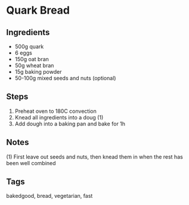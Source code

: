 # Quark Bread

## Ingredients

* 500g quark
* 6 eggs 
* 150g oat bran
* 50g wheat bran
* 15g baking powder
* 50-100g mixed seeds and nuts (optional)

## Steps

1. Preheat oven to 180C convection
2. Knead all ingredients into a doug (1)
3. Add dough into a baking pan and bake for 1h

## Notes

(1) First leave out seeds and nuts, then knead them in when the rest has been well combined

## Tags
bakedgood, bread, vegetarian, fast
